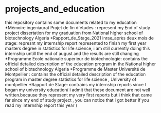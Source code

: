 # projects_and_education
this repository contains some documents related to my education <br/>
*Mémoire ingeniaurat Projet de fin d'études :  represent my End of study project dissertation for my graduation from National higher school of biotechnology Algeria 
*Rapport_de_Stage_2021 inrae_après deux mois de stage: represnt my internship report represented to finish my first year masters degree in statistics for life science, i am still currently doing this internship untill the end of august and the results are still changing 
*Programme Ecole nationale superieur de biotechnologie: contains the official detailed description of the education program in the National higher school of biotechnology Algeria
*Programme de Master Université de Montpellier : contains the official detailed description of the education program in master degree statistics for life science , University of montpellier 
*Rapport de Stage: contrains my internship reports since I began my university education( i admit that these document are not well written.because they represent my very first reports but i think that came far since my end of study project , you can notice that i got better if you read my internship report this year ) 
